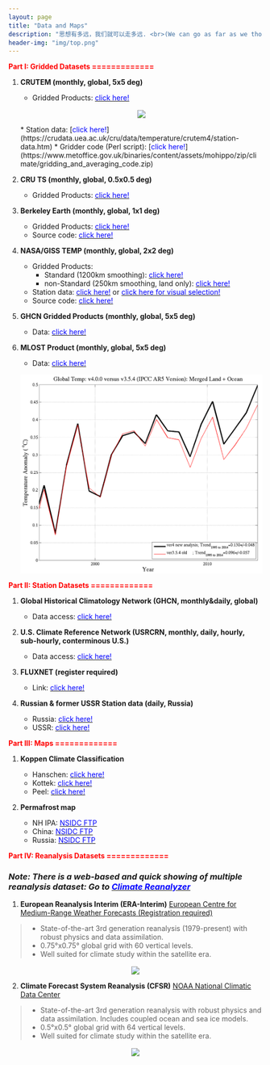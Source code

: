 ```yaml
---
layout: page
title: "Data and Maps"
description: "思想有多远，我们就可以走多远. <br>(We can go as far as we thought)"
header-img: "img/top.png"
---
```


<span style="color:red">**Part I: Gridded Datasets =============**</span>

1. **CRUTEM (monthly, global, 5x5 deg)**

	* Gridded Products: [<span style="color:blue">click here!</span>](https://crudata.uea.ac.uk/cru/data/temperature/)
	<center>
    <p><img src="https://www.metoffice.gov.uk/hadobs/hadcrut4/data/current/web_figures/anomalies.png" align="center"></p>
	</center>
	* Station data: [<span style="color:blue">click here!</span>](https://crudata.uea.ac.uk/cru/data/temperature/crutem4/station-data.htm)
	* Gridder code (Perl script): [<span style="color:blue">click here!</span>](https://www.metoffice.gov.uk/binaries/content/assets/mohippo/zip/climate/gridding_and_averaging_code.zip)

1.	**CRU TS (monthly, global, 0.5x0.5 deg)**
	
	* Gridded Products: [<span style="color:blue">click here!</span>](https://crudata.uea.ac.uk/cru/data/hrg/)

1.	**Berkeley Earth (monthly, global, 1x1 deg)**

	* Gridded Products: [<span style="color:blue">click here!</span>](http://berkeleyearth.org/data/)
	* Source code: [<span style="color:blue">click here!</span>](http://berkeleyearth.org/analysis-code/)

1. **NASA/GISS TEMP (monthly, global, 2x2 deg)**

	* Gridded Products:
		* Standard (1200km smoothing): [<span style="color:blue">click here!</span>](https://data.giss.nasa.gov/pub/gistemp/gistemp1200_ERSSTv5.nc.gz)
		* non-Standard (250km smoothing, land only): [<span style="color:blue">click here!</span>](https://data.giss.nasa.gov/pub/gistemp/gistemp250.nc.gz)
	* Station data: [<span style="color:blue">click here!</span>](https://data.giss.nasa.gov/gistemp/stdata/v3.mean_GISS_homogenized.zip) or [<span style="color:blue">click here for visual selection!</span>](https://data.giss.nasa.gov/gistemp/stdata/)
	* Source code: [<span style="color:blue">click here!</span>](https://data.giss.nasa.gov/gistemp/sources_v3/)

1. **GHCN Gridded Products (monthly, global, 5x5 deg)**

	* Data: [<span style="color:blue">click here!</span>](https://www.ncdc.noaa.gov/temp-and-precip/ghcn-gridded-products/)

1. **MLOST Product (monthly, global, 5x5 deg)**

	* Data: [<span style="color:blue">click here!</span>](ftp://ftp.ncdc.noaa.gov/pub/data/noaaglobaltemp)
	<center>
    <p><img src="img/global-temperature-anomaly-time-series-and-trends.png" align="center"></p>
	</center>
	
<span style="color:red">**Part II: Station Datasets =============**</span>

1.	**Global Historical Climatology Network (GHCN, monthly&daily, global)**

	* Data access: [<span style="color:blue">click here!</span>](https://www.ncdc.noaa.gov/data-access/land-based-station-data/land-based-datasets/global-historical-climatology-network-ghcn)

1.	**U.S. Climate Reference Network (USRCRN, monthly, daily, hourly, sub-hourly, conterminous U.S.)**

	* Data access: [<span style="color:blue">click here!</span>](https://www.ncdc.noaa.gov/crn/qcdatasets.html)

1.	**FLUXNET (register required)**

	* Link: [<span style="color:blue">click here!</span>](http://fluxnet.fluxdata.org/data/)

1.	**Russian & former USSR Station data (daily, Russia)**

	* Russia: [<span style="color:blue">click here!</span>](http://cdiac.ess-dive.lbl.gov/ftp/russia_daily/)
	* USSR: [<span style="color:blue">click here!</span>](http://cdiac.ess-dive.lbl.gov/ftp/ndp040/)
	
<span style="color:red">**Part III: Maps =============**</span>

1. **Koppen Climate Classification**
	
	* Hanschen: [<span style="color:blue">click here!</span>](http://hanschen.org/koppen/)
	* Kottek: [<span style="color:blue">click here!</span>](http://koeppen-geiger.vu-wien.ac.at/present.htm)
	* Peel: [<span style="color:blue">click here!</span>](https://www.hydrol-earth-syst-sci.net/11/1633/2007/hess-11-1633-2007-supplement.zip)
	
1. **Permafrost map**

	* NH IPA: [<span style="color:blue">NSIDC FTP</span>](ftp://sidads.colorado.edu/pub/DATASETS/fgdc/ggd318_map_circumarctic/)
	* China: [<span style="color:blue">NSIDC FTP</span>](ftp://sidads.colorado.edu/pub/DATASETS/fgdc/ggd603_pf_maps_china/)
	* Russia: [<span style="color:blue">NSIDC FTP</span>](ftp://sidads.colorado.edu/pub/DATASETS/fgdc/ggd600_russia_pf_maps/)

<span style="color:red">**Part IV: Reanalysis Datasets =============**</span>

### *Note: There is a web-based and quick showing of multiple reanalysis dataset: Go to [<span style="color:blue">Climate Reanalyzer</span>](http://cci-reanalyzer.org/)*

1. **European Reanalysis Interim (ERA-Interim)**
[European Centre for Medium-Range Weather Forecasts (Registration required)](http://apps.ecmwf.int/datasets/data/interim-full-daily/levtype=sfc/)

> * State-of-the-art 3rd generation reanalysis (1979-present) with robust physics and data assimilation.
> * 0.75°x0.75° global grid with 60 vertical levels.
> * Well suited for climate study within the satellite era.

<center>
    <p><img src="http://cci-reanalyzer.org/clim/animations/scycle/World_ERAI_T2_2001-2012_minus_1979-2000_scycle.gif" align="center"></p>
</center>

2. **Climate Forecast System Reanalysis (CFSR)**
[NOAA National Climatic Data Center](http://nomads.ncdc.noaa.gov/data.php#cfs-reanal)

> * State-of-the-art 3rd generation reanalysis with robust physics and data assimilation. Includes coupled ocean and sea ice models.
> * 0.5°x0.5° global grid with 64 vertical levels.
> * Well suited for climate study within the satellite era.

<center>
    <p><img src="http://cci-reanalyzer.org/clim/animations/scycle/NH_SnowIceVeg_scycle.gif" align="center"></p>
</center>

